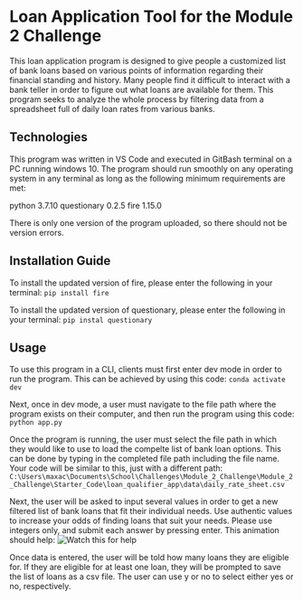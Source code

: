 # Loan Application Tool for the Module 2 Challenge

This loan application program is designed to give people a customized list of bank loans based on various points of information regarding their financial standing and history. 
Many people find it difficult to interact with a bank teller in order to figure out what loans are available for them. This program seeks to analyze the whole process by filtering data from a spreadsheet full of daily loan rates from various banks.

## Technologies

This program was written in VS Code and executed in GitBash terminal on a PC running windows 10. The program should run smoothly on any operating system in any terminal as long as the following minimum requirements are met:

python 3.7.10
questionary 0.2.5
fire 1.15.0

There is only one version of the program uploaded, so there should not be version errors. 

## Installation Guide

To install the updated version of fire, please enter the following in your terminal:
```pip install fire```

To install the updated version of questionary, please enter the following in your terminal:
```pip instal questionary```

## Usage

To use this program in a CLI, clients must first enter dev mode in order to run the program. This can be achieved by using this code:
```conda activate dev```

Next, once in dev mode, a user must navigate to the file path where the program exists on their computer, and then run the program using this code:
```python app.py```

Once the program is running, the user must select the file path in which they would like to use to load the compelte list of bank loan options. This can be done by typing in the completed file path including the file name. Your code will be similar to this, just with a different path:
```C:\Users\maxac\Documents\School\Challenges\Module_2_Challenge\Module_2_Challenge\Starter_Code\loan_qualifier_app\data\daily_rate_sheet.csv```

Next, the user will be asked to input several values in order to get a new filtered list of bank loans that fit their individual needs. Use authentic values to increase your odds of finding loans that suit your needs. Please use integers only, and submit each answer by pressing enter. 
This animation should help:
![Watch this for help](https://media.giphy.com/media/kf7QuXtWyNhovAggtf/giphy.gif)

Once data is entered, the user will be told how many loans they are eligible for. If they are eligible for at least one loan, they will be prompted to save the list of loans as a csv file. The user can use y or no to select either yes or no, respectively. 